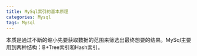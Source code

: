 ```yaml
---
title: MySql索引的基本原理
categories: Mysql
tags: Mysql
---
```

 本质是通过不断的缩小先要获取数据的范围来筛选出最终想要的结果。MySql主要用到两种结构：B+Tree索引和Hash索引。
 
 